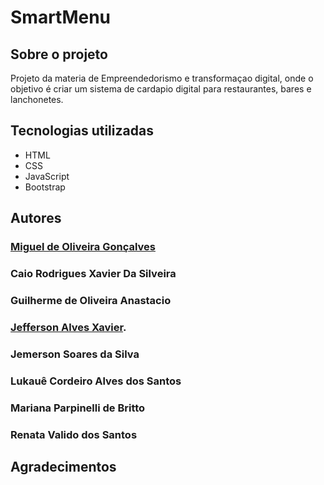 # SmartMenu
## Sobre o projeto 

Projeto da materia de Empreendedorismo e transformaçao digital, onde o objetivo é criar um sistema de cardapio digital para restaurantes, bares e lanchonetes.

## Tecnologias utilizadas

- HTML
- CSS
- JavaScript
- Bootstrap
 

## Autores

### [Miguel de Oliveira Gonçalves](https://www.linkedin.com/in/miguel-de-oliveira-gon%C3%A7alves-298733247/)
### Caio Rodrigues Xavier Da Silveira 
### Guilherme de Oliveira Anastacio
### [Jefferson Alves Xavier](https://www.linkedin.com/in/jefferson-xavier-4938a0260/).
### Jemerson Soares da Silva
### Lukauê Cordeiro Alves dos Santos
### Mariana Parpinelli de Britto
### Renata Valido dos Santos 

## Agradecimentos
